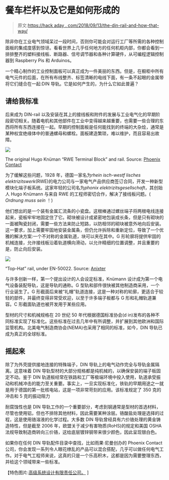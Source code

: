 # 餐车栏杆以及它是如何形成的

> 原文:[https://hack aday . com/2018/09/13/the-din-rail-and-how-that-way/](https://hackaday.com/2018/09/13/the-din-rail-and-how-it-got-that-way/)

除非你在工业电气领域呆过一段时间，否则你可能会对运行工厂等所需的各种控制面板的集成度感到惊讶。看看世界上几乎任何地方的任何机柜内部，你都会看到一排排整齐的塑料接线板、断路器、信号调节器和各种计算硬件，从可编程逻辑控制器到 Raspberry Pis 和 Arduinos。

一个精心制作的工业控制面板可以真正成为一件美丽的东西。但是，在橱柜中所有电气元件的后面，在所有布线整齐、标签清晰的电线下面，有一条不起眼的金属带将它们缝合在一起:DIN 导轨。它是如何产生的，为什么它如此普遍？

## 请给我标准

后来成为 DIN-rail 以及安装在其上的接线板和附件的发展与工业电气化的早期阶段密切相关。随着电机和其他部件在工业中变得越来越重要，也需要一些合理的东西将所有东西连接在一起。早期的控制面板是任何能找到的终端的大杂烩，通常是某种权宜绝缘体中的普通螺母和螺栓。面板建造繁琐，难以维护，而且容易出故障。

[![](../Images/3a3721c5be5b97ecc958dc1246fc6b05.png)](https://hackaday.com/wp-content/uploads/2018/08/pic_gall_a_0004425_int.jpg)

The original Hugo Knüman “RWE Terminal Block” and rail. Source: [Phoenix Contact](https://www.phoenixcontact.com/online/portal/us?1dmy&urile=wcm%3apath%3a/usen/web/corporate/Company/subcategory_pages/Our_history/ca883b0c-2ba8-4eac-8325-9a5830669032)

为了缓解这些问题，1928 年，德国一家名为*rhein isch-westf lisches elektrizitswerk*(RWE)的电力公司与一家电气产品供应商签订合同，开发一种新型模块化端子板系统。这家年轻的公司名为*phonix elektrizitsgesellschaft*，其创始人 Hugo Knümann 与来自 RWE 的工程师密切合作，解决了接线板问题。( *Ordnung muss sein* ！)

他们想出的是一个装有金属汇流条的小瓷盘。这根棒通过螺丝端子将两根电线连接起来，瓷板牢牢地固定住了它。砌块被设计成紧密地包装成长条，但是只有砌块的一面被陶瓷封闭，需要一些方法来防止短路，以防相邻的砌块被意外地向后安装。这一要求，加上需要牢固地安装金属条，但仍允许拆除和重新定位，导致了一个优雅的解决方案:一个不对称的金属轨道，块可以夹在其中。G 形轮廓将提供牢固的机械连接，允许接线板沿着轨道横向滑动，以允许精细的位置调整，并且重要的是，防止向后安装。

[![](../Images/25041f9d119dfeb854dee4475ed55999.png)](https://hackaday.com/wp-content/uploads/2018/08/din-489899-017322005-500px.jpg)

“Top-Hat” rail, under EN-50022\. Source: [Anixter](https://www.anixter.com/en_us.html)

与许多创新一样，第一个提出设计的人会设定标准，Knümann 设计成为第一个电气设备装配导轨，这是导轨的通称。G 型轨和部件很快被其他制造商采用，一个行业诞生了。G 形截面后来被“礼帽”轨道连接，这是一种对称的轮廓，更适合于较轻的部件，并最终变得非常受欢迎，以至于许多端子板都与 G 形和礼帽轨道兼容。C 形截面轨道也被开发用于某些应用。

型材的尺寸和机械规格在 20 世纪 50 年代根据德国标准协会(d in)发布的各种不同标准实现了标准化。这些标准在过去几年中有所调整，并扩展到其他欧洲和国际监管机构。北美电气制造商协会(NEMA)也采用了相同的标准，如今，DIN 导轨已成为真正的全球标准。

## 摇起来

除了为外壳提供接地连接的特殊端子，DIN 导轨上的电气动作完全与导轨金属隔离。这意味着 DIN 导轨型材的大部分规格都是纯机械的，以确保安装的端子板固定不动。鉴于 DIN 轨道板经常在铁路和工厂等极端环境中投入使用，轨道承受振动和机械冲击的能力至关重要。事实上，一旦实现标准化，铁轨的早期用途之一就是用于德国的第一批核电站，这是一项非常苛刻的应用。该标准规定了 350 克的冲击和 5 克的振动阻力

耐腐蚀性也是 DIN 导轨工作的一个重要部分，考虑到钢通常是型材的首选材料，尽管也使用铝，但也不排除其他材料，因此需要某种涂层。铬酸盐处理是选择的过程，这是使用铬溶液的化学过程。大多数 DIN 导轨曾经具有六价铬处理的黄金铸造特性，但是截至 2006 年，欧盟关于减少有害物质(RoHS)的规定和美国 OSHA 法规导致制造商转向三价铬，这给底层镀锌钢带来很少颜色，因此呈现银白色。

如果你在任何 DIN 导轨配件目录中查找，比如雨果·尼曼创办的 Phoenix Contact 公司，你会发现一系列令人眼花缭乱的产品可以混合搭配，几乎可以做任何电气工作。对于电气工程师来说，这真的只是一个乐高积木，这都是因为需要整理东西，并给这个领域带来一些标准。

【特色图片:[高级系统设计有限责任公司。](https://asdllc.us/) ]